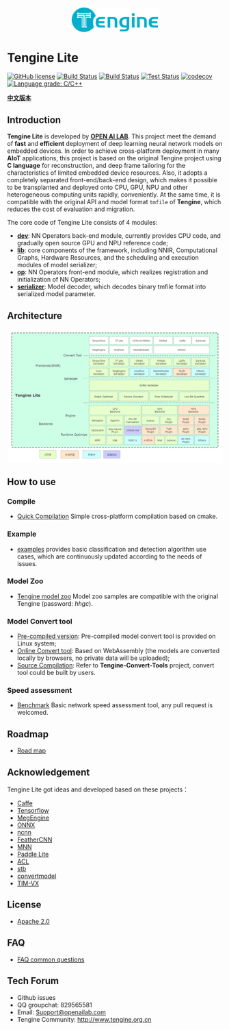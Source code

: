 <p align="center"><img width="40%" src="logo-Tengine.png" /></p>

# Tengine Lite

[![GitHub license](http://OAID.github.io/pics/apache_2.0.svg)](./LICENSE)
[![Build Status](https://img.shields.io/github/workflow/status/OAID/Tengine/Tengine-Lite-Actions/tengine-lite)](https://github.com/OAID/Tengine/actions?query=workflow%3ATengine-Lite-Actions)
[![Build Status](https://img.shields.io/github/workflow/status/OAID/Tengine-Convert-Tools/Tengine-Convert-Tools-Actions?label=tools%20build)](https://github.com/OAID/Tengine-Convert-Tools/actions?query=workflow%3ATengine-Convert-Tools-Actions)
[![Test Status](https://img.shields.io/travis/OAID/Tengine/tengine-lite?label=test)](https://travis-ci.org/OAID/Tengine)
[![codecov](https://codecov.io/gh/OAID/Tengine/branch/tengine-lite/graph/badge.svg?token=kz9NcQPRrk)](https://codecov.io/gh/OAID/Tengine)
[![Language grade: C/C++](https://img.shields.io/lgtm/grade/cpp/g/OAID/Tengine.svg?logo=lgtm&logoWidth=18)](https://lgtm.com/projects/g/OAID/Tengine/context:cpp)



[**中文版本**](README.md)



## Introduction

**Tengine Lite** is developed by **[OPEN AI LAB](http://www.openailab.com)**. This project meet the demand of **fast** and **efficient** deployment of deep learning neural network models on embedded devices. In order to achieve cross-platform deployment in many **AIoT** applications, this project is based on the original Tengine project using **C language** for reconstruction, and deep frame tailoring for the characteristics of limited embedded device resources. Also, it adopts a completely separated front-end/back-end design, which makes it possible to be transplanted and deployed onto CPU, GPU, NPU and other heterogeneous computing units rapidly, conveniently. At the same time, it is compatible with the original API and model format `tmfile` of **Tengine**, which reduces the cost of evaluation and migration.



The core code of Tengine Lite consists of 4 modules:

- [**dev**](src/dev): NN Operators back-end module, currently provides CPU code, and gradually open source GPU and NPU reference code;
- [**lib**](src/lib): core components of the framework, including NNIR, Computational Graphs, Hardware Resources, and the scheduling and execution modules of model serializer;
- [**op**](src/op): NN Operators front-end module, which realizes registration and initialization of NN Operators;
- [**serializer**](src/serializer): Model decoder, which decodes binary tmfile format into serialized model parameter.


## Architecture

![Tengine Lite 架构](doc/architecture.png)


## How to use

### Compile

- [Quick Compilation](doc/compile.md) Simple cross-platform compilation based on cmake.

### Example

- [examples](examples/) provides basic classification and detection algorithm use cases, which are continuously updated according to the needs of issues.

### Model Zoo

- [Tengine model zoo](https://pan.baidu.com/s/1Ar9334MPeIV1eq4pM1eI-Q) Model zoo samples are compatible with the original Tengine (password: _hhgc_).

### Model Convert tool

- [Pre-compiled version](https://github.com/OAID/Tengine/releases/download/lite-v1.2/convert_tool.zip): Pre-compiled model convert tool is provided on Linux system;
- [Online Convert tool](https://convertmodel.com/#outputFormat=tengine): Based on WebAssembly (the models are converted locally by browsers, no private data will be uploaded);
- [Source Compilation](https://github.com/OAID/Tengine-Convert-Tools): Refer to **Tengine-Convert-Tools** project, convert tool could be built by users.

### Speed assessment

- [Benchmark](benchmark/) Basic network speed assessment tool, any pull request is welcomed.

## Roadmap

- [Road map](doc/roadmap.md)

## Acknowledgement

Tengine Lite got ideas and developed based on these projects：

- [Caffe](https://github.com/BVLC/caffe)
- [Tensorflow](https://github.com/tensorflow/tensorflow)
- [MegEngine](https://github.com/MegEngine/MegEngine)
- [ONNX](https://github.com/onnx/onnx)
- [ncnn](https://github.com/Tencent/ncnn)
- [FeatherCNN](https://github.com/Tencent/FeatherCNN)
- [MNN](https://github.com/alibaba/MNN)
- [Paddle Lite](https://github.com/PaddlePaddle/Paddle-Lite)
- [ACL](https://github.com/ARM-software/ComputeLibrary)
- [stb](https://github.com/nothings/stb)
- [convertmodel](https://convertmodel.com)
- [TIM-VX](https://github.com/VeriSilicon/TIM-VX)

## License

- [Apache 2.0](LICENSE)

## FAQ

- [FAQ common questions](doc/faq.md)

## Tech Forum

- Github issues
- QQ groupchat: 829565581
- Email: Support@openailab.com
- Tengine Community: http://www.tengine.org.cn

